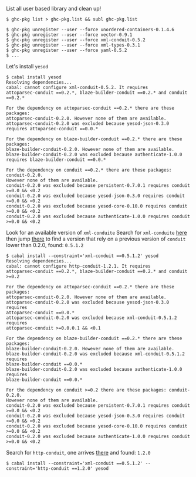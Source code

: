 List all user based library and clean up!

    $ ghc-pkg list > ghc-pkg.list && subl ghc-pkg.list

    $ ghc-pkg unregister --user --force unordered-containers-0.1.4.6
    $ ghc-pkg unregister --user --force vector-0.9.1
    $ ghc-pkg unregister --user --force xml-conduit-0.5.2
    $ ghc-pkg unregister --user --force xml-types-0.3.1
    $ ghc-pkg unregister --user --force yaml-0.5.2
    $ ...

Let's install `yesod`

    $ cabal install yesod
    Resolving dependencies...
    cabal: cannot configure xml-conduit-0.5.2. It requires 
    attoparsec-conduit ==0.2.*, blaze-builder-conduit ==0.2.* and conduit ==0.2.*
    
    For the dependency on attoparsec-conduit ==0.2.* there are these packages:
    attoparsec-conduit-0.2.0. However none of them are available.
    attoparsec-conduit-0.2.0 was excluded because yesod-json-0.3.0 requires attoparsec-conduit ==0.0.*
    
    For the dependency on blaze-builder-conduit ==0.2.* there are these packages:
    blaze-builder-conduit-0.2.0. However none of them are available.
    blaze-builder-conduit-0.2.0 was excluded because authenticate-1.0.0 requires blaze-builder-conduit ==0.0.*
    
    For the dependency on conduit ==0.2.* there are these packages: conduit-0.2.0.
    However none of them are available.
    conduit-0.2.0 was excluded because persistent-0.7.0.1 requires conduit >=0.0 && <0.2
    conduit-0.2.0 was excluded because yesod-json-0.3.0 requires conduit >=0.0 && <0.2
    conduit-0.2.0 was excluded because yesod-core-0.10.0 requires conduit >=0.0 && <0.2
    conduit-0.2.0 was excluded because authenticate-1.0.0 requires conduit >=0.0 && <0.2

Look for an available version of `xml-conduite` 
Search for `xml-conduite` [here](http://holumbus.fh-wedel.de/hayoo/hayoo.html) then jump [there](http://hackage.haskell.org/package/xml-conduit-0.5.2) to find a version that rely on a previous version of `conduit` lower than 0.2.0, found: `0.5.1.2 `

    $ cabal install --constraint='xml-conduit ==0.5.1.2' yesod
    Resolving dependencies...
    cabal: cannot configure http-conduit-1.2.1. It requires 
    attoparsec-conduit ==0.2.*, blaze-builder-conduit ==0.2.* and conduit >=0.2
    
    For the dependency on attoparsec-conduit ==0.2.* there are these packages:
    attoparsec-conduit-0.2.0. However none of them are available.
    attoparsec-conduit-0.2.0 was excluded because yesod-json-0.3.0 requires
    attoparsec-conduit ==0.0.*
    attoparsec-conduit-0.2.0 was excluded because xml-conduit-0.5.1.2 requires
    attoparsec-conduit >=0.0.0.1 && <0.1
    
    For the dependency on blaze-builder-conduit ==0.2.* there are these packages:
    blaze-builder-conduit-0.2.0. However none of them are available.
    blaze-builder-conduit-0.2.0 was excluded because xml-conduit-0.5.1.2 requires
    blaze-builder-conduit ==0.0.*
    blaze-builder-conduit-0.2.0 was excluded because authenticate-1.0.0 requires
    blaze-builder-conduit ==0.0.*
    
    For the dependency on conduit >=0.2 there are these packages: conduit-0.2.0.
    However none of them are available.
    conduit-0.2.0 was excluded because persistent-0.7.0.1 requires conduit >=0.0 && <0.2
    conduit-0.2.0 was excluded because yesod-json-0.3.0 requires conduit >=0.0 && <0.2
    conduit-0.2.0 was excluded because yesod-core-0.10.0 requires conduit >=0.0 && <0.2
    conduit-0.2.0 was excluded because authenticate-1.0.0 requires conduit >=0.0 && <0.2

Search for `http-conduit`, one arrives [there](http://hackage.haskell.org/package/http-conduit) and found: `1.2.0`

    $ cabal install --constraint='xml-conduit ==0.5.1.2' --constraint='http-conduit ==1.2.0' yesod
